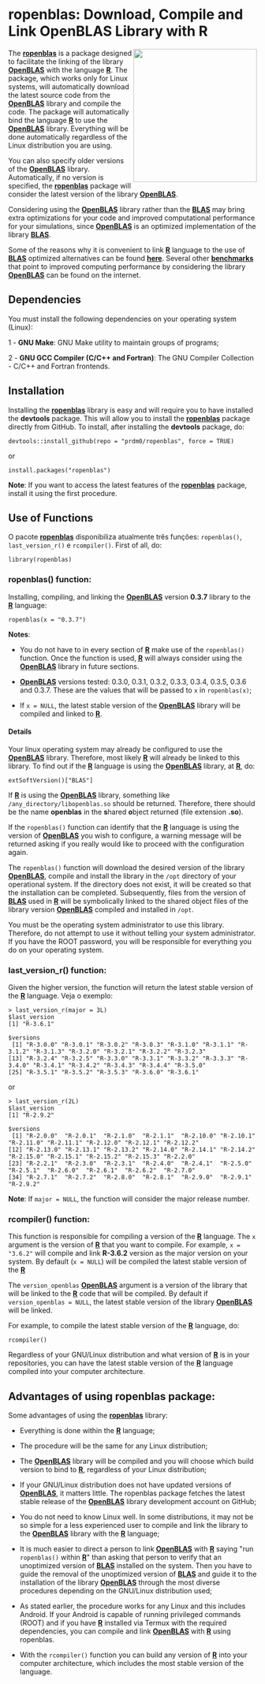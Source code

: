 # ropenblas: Download, Compile and Link OpenBLAS Library with R

<img src="https://raw.githubusercontent.com/prdm0/ropenblas/master/logo.png" height="270" width="250" align="right" />

The [**ropenblas**](https://prdm0.github.io/ropenblas/) is a package designed to facilitate the linking of the library [**OpenBLAS**](https://www.openblas.net/) with the language [**R**](https://www.r-project.org/). The package, which works only for Linux systems, will automatically download the latest source code from the [**OpenBLAS**](https://www.openblas.net/) library and compile the code. The package will automatically bind the language [**R**](https://www.r-project.org/) to use the [**OpenBLAS**](https://www.openblas.net/) library. Everything will be done automatically regardless of the Linux distribution you are using.
  
You can also specify older versions of the [**OpenBLAS**](https://www.openblas.net/) library. Automatically, if no version is specified, the [**ropenblas**](https://prdm0.github.io/ropenblas/) package will consider the latest version of the library [**OpenBLAS**](https://www.openblas.net/).


Considering using the [**OpenBLAS**](https://www.openblas.net/) library rather than the [**BLAS**](http://www.netlib.org/blas/) may bring extra optimizations for your code and improved computational performance for your simulations, since [**OpenBLAS**](https://www.openblas.net/) is an optimized implementation of the library [**BLAS**](http://www.netlib.org/blas/).

Some of the reasons why it is convenient to link [**R**](https://www.r-project.org/) language to the use of [**BLAS**](http://www.netlib.org/blas/) optimized alternatives can be found [**here**](https://csantill.github.io/RPerformanceWBLAS/). Several other [**benchmarks**](https://en.wikipedia.org/wiki/Benchmarking) that point to improved computing performance by considering the library [**OpenBLAS**](https://www.openblas.net/) can be found on the internet.

## Dependencies

You must install the following dependencies on your operating system (Linux):

   1 - **GNU Make**: GNU Make utility to maintain groups of programs; <br/>
   
   2 - **GNU GCC Compiler (C/C++ and Fortran)**: The GNU Compiler Collection - C/C++ and Fortran frontends. 
   
## Installation

Installing the [**ropenblas**](https://prdm0.github.io/ropenblas/) library is easy and will require you to have installed the **devtools** package. This will allow you to install the [**ropenblas**](https://prdm0.github.io/ropenblas/) package directly from GitHub. To install, after installing the **devtools** package, do:

```
devtools::install_github(repo = "prdm0/ropenblas", force = TRUE)
```

or

```
install.packages("ropenblas")
```

**Note**: If you want to access the latest features of the [**ropenblas**](https://prdm0.github.io/ropenblas/) package, install it using the first procedure.

## Use of Functions

O pacote [**ropenblas**](https://prdm0.github.io/ropenblas/) disponibiliza atualmente três funções: `ropenblas()`, `last_version_r()` e `rcompiler()`. First of all, do:

```
library(ropenblas)
```

### ropenblas() function:

Installing, compiling, and linking the [**OpenBLAS**](https://www.openblas.net/) version **0.3.7** library to the [**R**](https://www.r-project.org/) language:

```
ropenblas(x = "0.3.7")
```

**Notes**: 

   - You do not have to in every section of [**R**](https://www.r-project.org/) make use of the `ropenblas()` function. Once the function is used, [**R**](https://www.r-project.org/) will always consider using the [**OpenBLAS**](https://www.openblas.net/) library in future sections.

   - [**OpenBLAS**](https://www.openblas.net/) versions tested: 0.3.0, 0.3.1, 0.3.2, 0.3.3, 0.3.4, 0.3.5, 0.3.6 and 0.3.7. These are the values that will be passed to `x` in `ropenblas(x)`; 
   
   - If `x = NULL`, the latest stable version of the [**OpenBLAS**](https://www.openblas.net/) library will be compiled and linked to [**R**](https://www.r-project.org/).
  
#### Details

Your linux operating system may already be configured to use the [**OpenBLAS**](https://www.openblas.net/) library. Therefore, most likely [**R**](https://www.r-project.org/) will already be linked to this library. To find out if the [**R**](https://www.r-project.org/) language is using the [**OpenBLAS**](https://www.openblas.net/) library, at [**R**](https://www.r-project.org/), do:

```
extSoftVersion()["BLAS"]
```

If [**R**](https://www.r-project.org/) is using the [**OpenBLAS**](https://www.openblas.net/) library, something like `/any_directory/libopenblas.so` should be returned. Therefore, there should be the name **openblas** in the **s**hared **o**bject returned (file extension **.so**).

If the `ropenblas()` function can identify that the [**R**](https://www.r-project.org/) language is using the version of [**OpenBLAS**](https://www.openblas.net/) you wish to configure, a warning message will be returned asking if you really would like to proceed with the configuration again.

The `ropenblas()` function will download the desired version of the library [**OpenBLAS**](https://www.openblas.net/), compile and install the library in the `/opt` directory of your operational system. If the directory does not exist, it will be created so that the installation can be completed. Subsequently, files from the version of [**BLAS**](http://www.netlib.org/blas/) used in [**R**](https://www.r-project.org/) will be symbolically linked to the shared object files of the library version [**OpenBLAS**](https://www.openblas.net/) compiled and installed in `/opt`.

You must be the operating system administrator to use this library. Therefore, do not attempt to use it without telling your system administrator. If you have the ROOT password, you will be responsible for everything you do on your operating system.

### last_version_r() function:

Given the higher version, the function will return the latest stable version of the [**R**](https://www.r-project.org/) language. Veja o exemplo:

```
> last_version_r(major = 3L)
$last_version
[1] "R-3.6.1"

$versions
 [1] "R-3.0.0" "R-3.0.1" "R-3.0.2" "R-3.0.3" "R-3.1.0" "R-3.1.1" "R-3.1.2" "R-3.1.3" "R-3.2.0" "R-3.2.1" "R-3.2.2" "R-3.2.3"
[13] "R-3.2.4" "R-3.2.5" "R-3.3.0" "R-3.3.1" "R-3.3.2" "R-3.3.3" "R-3.4.0" "R-3.4.1" "R-3.4.2" "R-3.4.3" "R-3.4.4" "R-3.5.0"
[25] "R-3.5.1" "R-3.5.2" "R-3.5.3" "R-3.6.0" "R-3.6.1"
```

or

```
> last_version_r(2L)
$last_version
[1] "R-2.9.2"

$versions
 [1] "R-2.0.0"  "R-2.0.1"  "R-2.1.0"  "R-2.1.1"  "R-2.10.0" "R-2.10.1" "R-2.11.0" "R-2.11.1" "R-2.12.0" "R-2.12.1" "R-2.12.2"
[12] "R-2.13.0" "R-2.13.1" "R-2.13.2" "R-2.14.0" "R-2.14.1" "R-2.14.2" "R-2.15.0" "R-2.15.1" "R-2.15.2" "R-2.15.3" "R-2.2.0" 
[23] "R-2.2.1"  "R-2.3.0"  "R-2.3.1"  "R-2.4.0"  "R-2.4.1"  "R-2.5.0"  "R-2.5.1"  "R-2.6.0"  "R-2.6.1"  "R-2.6.2"  "R-2.7.0" 
[34] "R-2.7.1"  "R-2.7.2"  "R-2.8.0"  "R-2.8.1"  "R-2.9.0"  "R-2.9.1"  "R-2.9.2" 
```

**Note**: If `major = NULL`, the function will consider the major release number.

### rcompiler() function:

This function is responsible for compiling a version of the [**R**](https://www.r-project.org/) language. The `x` argument is the version of [**R**](https://www.r-project.org/) that you want to compile. For example, `x = "3.6.2"` will compile and link **R-3.6.2** version  as the major version on your system. By default (`x = NULL`) will be compiled the latest stable version of the [**R**](https://www.r-project.org/)

The `version_openblas` [**OpenBLAS**](https://www.openblas.net/) argument is a version of the library that will be linked to the [**R**](https://www.r-project.org/) code that will be compiled. By default if `version_openblas = NULL`, the latest stable version of the library [**OpenBLAS**](https://www.openblas.net/) will be linked.

For example, to compile the latest stable version of the [**R**](https://www.r-project.org/) language, do:

```
rcompiler()
```

Regardless of your GNU/Linux distribution and what version of [**R**](https://www.r-project.org/) is in your repositories, you can have the latest stable version of the [**R**](https://www.r-project.org/) language compiled into your computer architecture.

## Advantages of using ropenblas package:

Some advantages of using the [**ropenblas**](https://prdm0.github.io/ropenblas/) library:

   - Everything is done within the [**R**](https://www.r-project.org/) language;

   - The procedure will be the same for any Linux distribution;

   - The [**OpenBLAS**](https://www.openblas.net/) library will be compiled and you will choose which build version to bind to [**R**](https://www.r-project.org/), regardless of your Linux distribution;

   - If your GNU/Linux distribution does not have updated versions of [**OpenBLAS**](https://www.openblas.net/), it matters little. The ropenblas package fetches the latest stable release of the [**OpenBLAS**](https://www.openblas.net/) library development account on GitHub;

   - You do not need to know Linux well. In some distributions, it may not be so simple for a less experienced user to compile and link the library to the [**OpenBLAS**](https://www.openblas.net/) library with the [**R**](https://www.r-project.org/) language;

   - It is much easier to direct a person to link [**OpenBLAS**](https://www.openblas.net/) with [**R**](https://www.r-project.org/) saying "run `ropenblas()` within [**R**](https://www.r-project.org/)" than asking that person to verify that an unoptimized version of [**BLAS**](http://www.netlib.org/blas/) installed on the system. Then you have to guide the removal of the unoptimized version of [**BLAS**](http://www.netlib.org/blas/) and guide it to the installation of the library [**OpenBLAS**](https://www.openblas.net/) through the most diverse procedures depending on the GNU/Linux distribution used;

   - As stated earlier, the procedure works for any Linux and this includes Android. If your Android is capable of running privileged commands (ROOT) and if you have [**R**](https://www.r-project.org/) installed via Termux with the required dependencies, you can compile and link [**OpenBLAS**](https://www.openblas.net/) with [**R**](https://www.r-project.org/) using ropenblas.
   
   - With the `rcompiler()` function you can build any version of [**R**](https://www.r-project.org/) into your computer architecture, which includes the most stable version of the language.